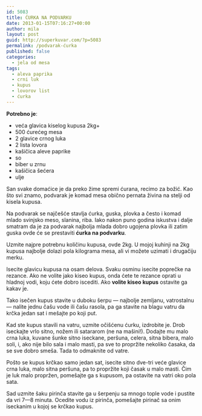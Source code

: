 ```yaml
---
id: 5083
title: ĆURKA NA PODVARKU
date: 2013-01-15T07:16:27+00:00
author: mila
layout: post
guid: http://superkuvar.com/?p=5083
permalink: /podvarak-ćurka
published: false
categories:
  - jela od mesa
tags:
  - aleva paprika
  - crni luk
  - kupus
  - lovorov list
  - ćurka
---
```

**Potrebno je**:

  * veća glavica kiselog kupusa 2kg+
  * 500 ćurećeg mesa
  * 2 glavice crnog luka
  * 2 lista lovora
  * kašičica aleve paprike
  * so
  * biber u zrnu
  * kašičica šećera
  * ulje

San svake domaćice je da preko žime spremi ćurana, recimo za božić. Kao što svi znamo, podvarak je komad mesa obično pernata živina na stelji od kisela kupusa.

Na podvarak se najčešće stavlja ćurka, guska, plovka a često i komad mlado svinjsko meso, slanina, riba.
Iako nakon puno godina iskustva i dalje smatram da je za podvarak najbolja mlada dobro ugojena plovka ili zatim guska ovde će se prestaviti **ćurka na podvarku**.

Uzmite najpre potrebnu količinu kupusa, ovde 2kg. U mojoj kuhinji na 2kg kupusa najbolje dolazi pola kilograma mesa, ali vi možete uzimati i drugačiju merku. 

Isecite glavicu kupusa na osam delova. Svaku osminu isecite poprečke na rezance. Ako ne volite jako kiseo kupus, onda ćete te rezance oprati u hladnoj vodi, koju ćete dobro iscediti. Ako **volite kiseo kupus** ostavite ga kakav je. 

Tako isečen kupus stavite u duboku šerpu — najbolje zemljanu, vatrostalnu — nalite jednu čašu vode ili čašu rasola, pa ga stavite na blagu vatru da krčka jedan sat i mešajte po koji put.

Kad ste kupus stavili na vatru, uzmite očišćenu ćurku, izdrobite je. Drob iseckajte vrlo sitno, nožem ili satararom (ne na mašini!). Dodajte mu malo crna luka, kuvane šunke sitno iseckane, peršuna, celera, sitna bibera, malo soli, i, ako nije bilo sala i malo masti, pa sve to propržite nekoliko časaka, da se sve dobro smeša. Tada to odmaknite od vatre.

Pošto se kupus krčkao samo jedan sat, isecite sitno dve-tri veće glavice crna luka, malo sitna peršuna, pa to propržite koji časak u malo masti. Čim je luk malo propržen, pomešajte ga s kupusom, pa ostavite na vatri oko pola sata.

Sad uzmite šaku pirinča stavite ga u šerpenju sa mnogo tople vode i pustite da vri 7—8 minuta. Ocedite vodu iz pirinča, pomešajte pirinač sa onim iseckanim u kojoj se krčkao kupus.
